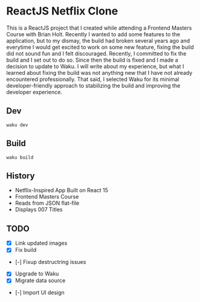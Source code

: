 # ReactJS Netflix Clone

This is a ReactJS project that I created while attending a Frontend Masters Course with Brian Holt. Recently I wanted to add some features to the application, but to my dismay, the build had broken several years ago and everytime I would get excited to work on some new feature, fixing the build did not sound fun and I felt discouraged. Recently, I committed to fix the build and I set out to do so. Since then the build is fixed and I made a decision to update to Waku. I will write about my experience, but what I learned about fixing the build was not anything new that I have not already encountered professionally. That said, I selected Waku for its minimal developer-friendly approach to stabilizing the build and improving the developer experience.

## Dev
`waku dev`

## Build
`waku build`

## History
- Netflix-Inspired App Built on React 15
- Frontend Masters Course
- Reads from JSON flat-file
- Displays 007 Titles

## TODO
- [x] Link updated images
- [x] Fix build
- [-] Fixup destructring issues
- [x] Upgrade to Waku
- [x] Migrate data source
- [-] Import UI design
